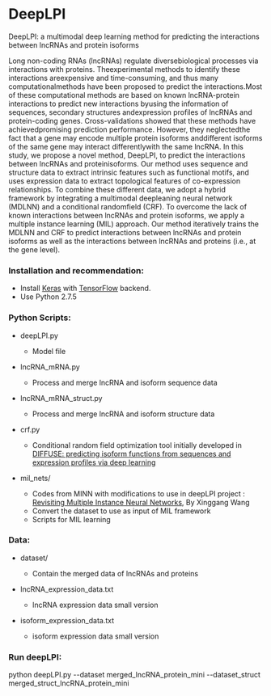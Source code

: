 # DeepLPI

DeepLPI: a multimodal deep learning method for predicting the interactions between lncRNAs and protein isoforms

Long   non-coding   RNAs   (lncRNAs)   regulate   diversebiological   processes   via   interactions   with   proteins.   Theexperimental   methods   to   identify   these   interactions   areexpensive and time-consuming, and thus many computationalmethods  have  been  proposed  to  predict  the  interactions.Most  of  these  computational  methods  are  based  on  known lncRNA-protein  interactions  to  predict  new  interactions  byusing the information of sequences, secondary structures andexpression  profiles  of  lncRNAs  and  protein-coding  genes. Cross-validations  showed  that  these  methods  have  achievedpromising  prediction  performance.  However,  they  neglectedthe fact that a gene may encode multiple protein isoforms anddifferent isoforms of the same gene may interact differentlywith the same lncRNA. In  this  study,  we  propose  a  novel  method,  DeepLPI, to  predict  the  interactions  between  lncRNAs  and  proteinisoforms.   Our   method   uses   sequence   and   structure   data to  extract  intrinsic  features  such  as  functional  motifs,  and uses  expression  data  to  extract  topological  features  of  co-expression relationships. To combine these different data, we adopt a hybrid framework by integrating a multimodal deepleaning neural network (MDLNN) and a conditional randomfield  (CRF).  To  overcome  the  lack  of  known  interactions between lncRNAs and protein isoforms, we apply a multiple instance  learning  (MIL)  approach.  Our  method  iteratively trains the MDLNN and CRF to predict interactions between lncRNAs  and  protein  isoforms  as  well  as  the  interactions between lncRNAs and proteins (i.e., at the gene level).


### Installation and recommendation: 
- Install [Keras](https://keras.io/) with [TensorFlow](https://keras.io/backend/) backend.
- Use Python 2.7.5

### Python Scripts:
- deepLPI.py
  - Model file

- lncRNA_mRNA.py
  - Process and merge lncRNA and isoform sequence data

- lncRNA_mRNA_struct.py
  - Process and merge lncRNA and isoform structure data

- crf.py
  - Conditional random field optimization tool initially developed in [DIFFUSE: predicting isoform functions from sequences and expression profiles via deep learning](https://doi.org/10.1093/bioinformatics/btz367) 

- mil_nets/
  - Codes from MINN with modifications to use in deepLPI project : [Revisiting Multiple Instance Neural Networks](http://mclab.eic.hust.edu.cn/~xwang/index.htm), By Xinggang Wang
  - Convert the dataset to use as input of MIL framework  
  - Scripts for MIL learning


### Data:
- dataset/
  - Contain the merged data of lncRNAs and proteins

- lncRNA_expression_data.txt
  - lncRNA expression data small version

- isoform_expression_data.txt
  - isoform expression data small version


### Run deepLPI:
python deepLPI.py --dataset merged_lncRNA_protein_mini --dataset_struct merged_struct_lncRNA_protein_mini





